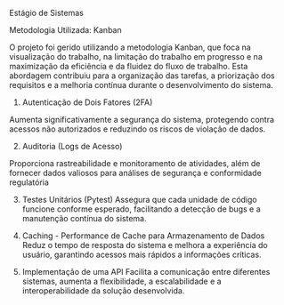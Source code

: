 Estágio de Sistemas

Metodologia Utilizada: Kanban

O projeto foi gerido utilizando a metodologia Kanban, que foca na visualização do trabalho, na limitação do trabalho em progresso e na maximização da eficiência e da fluidez do fluxo de trabalho. Esta abordagem contribuiu para a organização das tarefas, a priorização dos requisitos e a melhoria contínua durante o desenvolvimento do sistema.

1. Autenticação de Dois Fatores (2FA)

Aumenta significativamente a segurança do sistema, protegendo contra acessos não autorizados e reduzindo os riscos de violação de dados.

2. Auditoria (Logs de Acesso)

Proporciona rastreabilidade e monitoramento de atividades, além de fornecer dados valiosos para análises de segurança e conformidade regulatória

3. Testes Unitários (Pytest)
Assegura que cada unidade de código funcione conforme esperado, facilitando a detecção de bugs e a manutenção contínua do sistema.
4. Caching - Performance de Cache para Armazenamento de Dados
Reduz o tempo de resposta do sistema e melhora a experiência do usuário, garantindo acessos mais rápidos a informações críticas.

5. Implementação de uma API
Facilita a comunicação entre diferentes sistemas, aumenta a flexibilidade, a escalabilidade e a interoperabilidade da solução desenvolvida.

